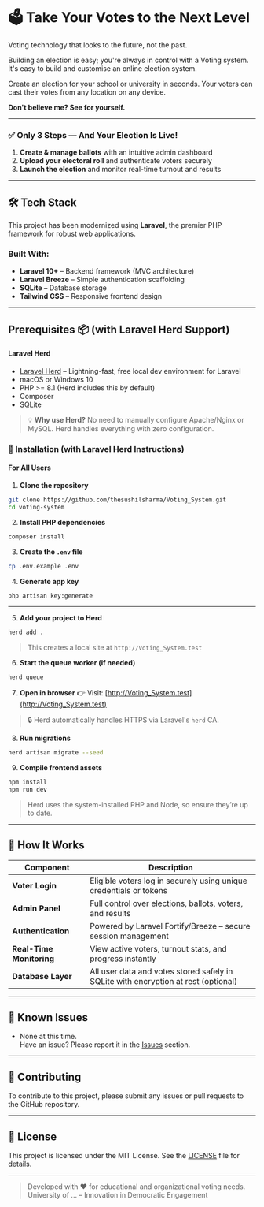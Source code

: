 # 🗳️ Take Your Votes to the Next Level

Voting technology that looks to the future, not the past.

Building an election is easy; you're always in control with a Voting system. It's easy to build and customise an online election system.

Create an election for your school or university in seconds. Your voters can cast their votes from any location on any device.

**Don't believe me? See for yourself.**

---

### ✅ Only 3 Steps — And Your Election Is Live!
1. **Create & manage ballots** with an intuitive admin dashboard  
2. **Upload your electoral roll** and authenticate voters securely  
3. **Launch the election** and monitor real-time turnout and results  

---

## 🛠️ Tech Stack 
This project has been modernized using **Laravel**, the premier PHP framework for robust web applications.

### Built With:
- **Laravel 10+** – Backend framework (MVC architecture)
- **Laravel Breeze** – Simple authentication scaffolding
- **SQLite** – Database storage
- **Tailwind CSS** – Responsive frontend design

---

## Prerequisites 📦 (with Laravel Herd Support)
#### Laravel Herd 
- [Laravel Herd](https://herd.laravel.com) – Lightning-fast, free local dev environment for Laravel
- macOS or Windows 10
- PHP >= 8.1 (Herd includes this by default)
- Composer
- SQLite

> 💡 **Why use Herd?** No need to manually configure Apache/Nginx or MySQL. Herd handles everything with zero configuration.

### 🚀 Installation (with Laravel Herd Instructions)

#### For All Users

1. **Clone the repository**
```bash
git clone https://github.com/thesushilsharma/Voting_System.git
cd voting-system
```

2. **Install PHP dependencies**
```bash
composer install
```

3. **Create the `.env` file**
```bash
cp .env.example .env
```

4. **Generate app key**
```bash
php artisan key:generate
```

---

5. **Add your project to Herd**
```bash
herd add .
```
> This creates a local site at `http://Voting_System.test`

6. **Start the queue worker (if needed)**
```bash
herd queue
```

7. **Open in browser**
👉 Visit: [http://Voting_System.test](http://Voting_System.test)

> 🔒 Herd automatically handles HTTPS via Laravel's `herd` CA.

8. **Run migrations**
```bash
herd artisan migrate --seed
```

9. **Compile frontend assets**
```bash
npm install
npm run dev
```

> Herd uses the system-installed PHP and Node, so ensure they’re up to date.

---

## 🔐 How It Works

| Component         | Description |
|------------------|-----------|
| **Voter Login**  | Eligible voters log in securely using unique credentials or tokens |
| **Admin Panel**  | Full control over elections, ballots, voters, and results |
| **Authentication** | Powered by Laravel Fortify/Breeze – secure session management |
| **Real-Time Monitoring** | View active voters, turnout stats, and progress instantly |
| **Database Layer** | All user data and votes stored safely in SQLite with encryption at rest (optional) |

---

## 🧪 Known Issues
- None at this time.  
Have an issue? Please report it in the [Issues](https://github.com/thesushilsharma/Voting_System/issues) section.

---

## 🤝 Contributing
To contribute to this project, please submit any issues or pull requests to the GitHub repository.

---

## 📄 License
This project is licensed under the MIT License. See the [LICENSE](LICENSE) file for details.

---

> Developed with ❤️ for educational and organizational voting needs.  
University of ... – Innovation in Democratic Engagement
